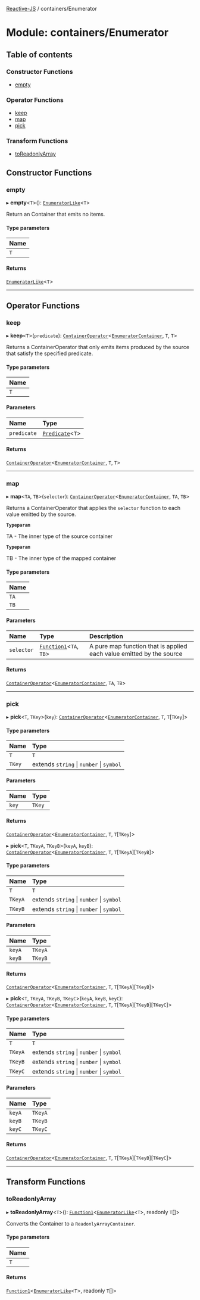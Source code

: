 [Reactive-JS](../README.md) / containers/Enumerator

# Module: containers/Enumerator

## Table of contents

### Constructor Functions

- [empty](containers_Enumerator.md#empty)

### Operator Functions

- [keep](containers_Enumerator.md#keep)
- [map](containers_Enumerator.md#map)
- [pick](containers_Enumerator.md#pick)

### Transform Functions

- [toReadonlyArray](containers_Enumerator.md#toreadonlyarray)

## Constructor Functions

### empty

▸ **empty**<`T`\>(): [`EnumeratorLike`](../interfaces/containers.EnumeratorLike.md)<`T`\>

Return an Container that emits no items.

#### Type parameters

| Name |
| :------ |
| `T` |

#### Returns

[`EnumeratorLike`](../interfaces/containers.EnumeratorLike.md)<`T`\>

___

## Operator Functions

### keep

▸ **keep**<`T`\>(`predicate`): [`ContainerOperator`](containers.md#containeroperator)<[`EnumeratorContainer`](../interfaces/containers.EnumeratorContainer.md), `T`, `T`\>

Returns a ContainerOperator that only emits items produced by the
source that satisfy the specified predicate.

#### Type parameters

| Name |
| :------ |
| `T` |

#### Parameters

| Name | Type |
| :------ | :------ |
| `predicate` | [`Predicate`](functions.md#predicate)<`T`\> |

#### Returns

[`ContainerOperator`](containers.md#containeroperator)<[`EnumeratorContainer`](../interfaces/containers.EnumeratorContainer.md), `T`, `T`\>

___

### map

▸ **map**<`TA`, `TB`\>(`selector`): [`ContainerOperator`](containers.md#containeroperator)<[`EnumeratorContainer`](../interfaces/containers.EnumeratorContainer.md), `TA`, `TB`\>

Returns a ContainerOperator that applies the `selector` function to each
value emitted by the source.

**`Typeparam`**

TA - The inner type of the source container

**`Typeparam`**

TB - The inner type of the mapped container

#### Type parameters

| Name |
| :------ |
| `TA` |
| `TB` |

#### Parameters

| Name | Type | Description |
| :------ | :------ | :------ |
| `selector` | [`Function1`](functions.md#function1)<`TA`, `TB`\> | A pure map function that is applied each value emitted by the source |

#### Returns

[`ContainerOperator`](containers.md#containeroperator)<[`EnumeratorContainer`](../interfaces/containers.EnumeratorContainer.md), `TA`, `TB`\>

___

### pick

▸ **pick**<`T`, `TKey`\>(`key`): [`ContainerOperator`](containers.md#containeroperator)<[`EnumeratorContainer`](../interfaces/containers.EnumeratorContainer.md), `T`, `T`[`TKey`]\>

#### Type parameters

| Name | Type |
| :------ | :------ |
| `T` | `T` |
| `TKey` | extends `string` \| `number` \| `symbol` |

#### Parameters

| Name | Type |
| :------ | :------ |
| `key` | `TKey` |

#### Returns

[`ContainerOperator`](containers.md#containeroperator)<[`EnumeratorContainer`](../interfaces/containers.EnumeratorContainer.md), `T`, `T`[`TKey`]\>

▸ **pick**<`T`, `TKeyA`, `TKeyB`\>(`keyA`, `keyB`): [`ContainerOperator`](containers.md#containeroperator)<[`EnumeratorContainer`](../interfaces/containers.EnumeratorContainer.md), `T`, `T`[`TKeyA`][`TKeyB`]\>

#### Type parameters

| Name | Type |
| :------ | :------ |
| `T` | `T` |
| `TKeyA` | extends `string` \| `number` \| `symbol` |
| `TKeyB` | extends `string` \| `number` \| `symbol` |

#### Parameters

| Name | Type |
| :------ | :------ |
| `keyA` | `TKeyA` |
| `keyB` | `TKeyB` |

#### Returns

[`ContainerOperator`](containers.md#containeroperator)<[`EnumeratorContainer`](../interfaces/containers.EnumeratorContainer.md), `T`, `T`[`TKeyA`][`TKeyB`]\>

▸ **pick**<`T`, `TKeyA`, `TKeyB`, `TKeyC`\>(`keyA`, `keyB`, `keyC`): [`ContainerOperator`](containers.md#containeroperator)<[`EnumeratorContainer`](../interfaces/containers.EnumeratorContainer.md), `T`, `T`[`TKeyA`][`TKeyB`][`TKeyC`]\>

#### Type parameters

| Name | Type |
| :------ | :------ |
| `T` | `T` |
| `TKeyA` | extends `string` \| `number` \| `symbol` |
| `TKeyB` | extends `string` \| `number` \| `symbol` |
| `TKeyC` | extends `string` \| `number` \| `symbol` |

#### Parameters

| Name | Type |
| :------ | :------ |
| `keyA` | `TKeyA` |
| `keyB` | `TKeyB` |
| `keyC` | `TKeyC` |

#### Returns

[`ContainerOperator`](containers.md#containeroperator)<[`EnumeratorContainer`](../interfaces/containers.EnumeratorContainer.md), `T`, `T`[`TKeyA`][`TKeyB`][`TKeyC`]\>

___

## Transform Functions

### toReadonlyArray

▸ **toReadonlyArray**<`T`\>(): [`Function1`](functions.md#function1)<[`EnumeratorLike`](../interfaces/containers.EnumeratorLike.md)<`T`\>, readonly `T`[]\>

Converts the Container to a `ReadonlyArrayContainer`.

#### Type parameters

| Name |
| :------ |
| `T` |

#### Returns

[`Function1`](functions.md#function1)<[`EnumeratorLike`](../interfaces/containers.EnumeratorLike.md)<`T`\>, readonly `T`[]\>
